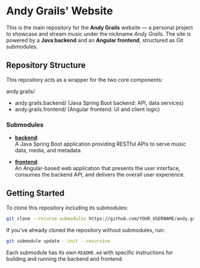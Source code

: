 # Andy Grails' Website

This is the main repository for the **Andy Grails** website — a personal project
to showcase and stream music under the nickname *Andy Grails*. The site is 
powered by a **Java backend** and an **Angular frontend**, structured as 
Git submodules.

## Repository Structure

This repository acts as a wrapper for the two core components:

andy.grails/
- andy.grails.backend/   (Java Spring Boot backend: API, data services)
- andy.grails.frontend/  (Angular frontend: UI and client logic)

### Submodules

- [**backend**](https://github.com/aistomin/andy.grails.backend):  
  A Java Spring Boot application providing RESTful APIs to serve music data, 
  media, and metadata.

- [**frontend**](https://github.com/aistomin/andy.grails.frontend):  
  An Angular-based web application that presents the user interface, consumes
  the backend API, and delivers the overall user experience.

## Getting Started

To clone this repository including its submodules:

```bash
git clone --recurse-submodules https://github.com/YOUR_USERNAME/andy.grails.main.git
```

If you've already cloned the repository without submodules, run:

```bash
git submodule update --init --recursive
```

Each submodule has its own `README.md` with specific instructions for building
and running the backend and frontend.
